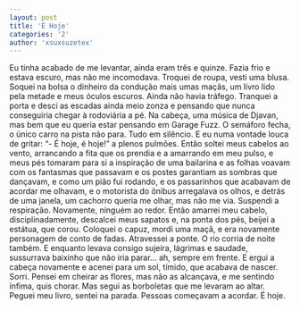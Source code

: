```yaml
---
layout: post
title: 'É Hoje'
categories: '2'
author: 'xsuxsuzetex'
---
```


Eu tinha acabado de me levantar, ainda eram três e quinze. Fazia frio e estava
escuro, mas não me incomodava. Troquei de roupa, vesti uma blusa. Soquei na
bolsa o dinheiro da condução mais umas maçãs, um livro lido pela metade e meus
óculos escuros. Ainda não havia tráfego. Tranquei a porta e desci as escadas
ainda meio zonza e pensando que nunca conseguiria chegar à rodoviária a pé. Na
cabeça, uma música de Djavan, mas bem que eu queria estar pensando em Garage
Fuzz. O semáforo fecha, o único carro na pista não para. Tudo em silêncio. E eu
numa vontade louca de gritar: “- É hoje, é hoje!” a plenos pulmões. Então soltei
meus cabelos ao vento, arrancando a fita que os prendia e a amarrando em meu
pulso, e meus pés tomaram para si a inspiração de uma bailarina e as folhas
voavam com os fantasmas que passavam e os postes garantiam as sombras que
dançavam, e como um pião fui rodando, e os passarinhos que acabavam de acordar
me olhavam, e o motorista do ônibus arregalava os olhos, e detrás de uma janela,
um cachorro queria me olhar, mas não me via. Suspendi a respiração. Novamente,
ninguém ao redor. Então amarrei meu cabelo, disciplinadamente, descalcei meus
sapatos e, na ponta dos pés, beijei a estátua, que corou. Coloquei o capuz, mordi
uma maçã, e era novamente personagem de conto de fadas. Atravessei a ponte. O rio
corria de noite também. E enquanto levava consigo sujeira, lágrimas e saudade,
sussurrava baixinho que não iria parar... ah, sempre em frente. E ergui a cabeça
novamente e acenei para um sol, tímido, que acabava de nascer. Sorri. Pensei em
cheirar as flores, mas não as alcançava, e me sentindo ínfima, quis chorar. Mas
segui as borboletas que me levaram ao altar. Peguei meu livro, sentei na parada.
Pessoas começavam a acordar. É hoje.

